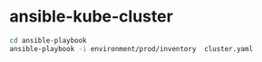 # ansible-kube-cluster

```bash
cd ansible-playbook
ansible-playbook -i environment/prod/inventory  cluster.yaml
```
